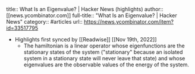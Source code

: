 title:: What Is an Eigenvalue? | Hacker News (highlights)
author:: [[news.ycombinator.com]]
full-title:: "What Is an Eigenvalue? | Hacker News"
category:: #articles
url:: https://news.ycombinator.com/item?id=33517795

- Highlights first synced by [[Readwise]] [[Nov 19th, 2022]]
	- The hamiltonian is a linear operator whose eigenfunctions are the stationary states of the system ("stationary" because an isolated system in a stationary state will never leave that state) and whose eigenvalues are the observable values of the energy of the system.